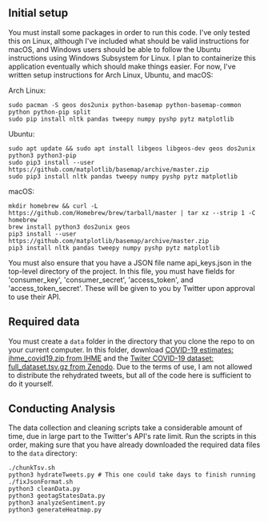 ## Initial setup
You must install some packages in order to run this code. I've only tested this on Linux, although I've included what should be valid instructions for macOS, and Windows users should be able to follow the Ubuntu instructions using Windows Subsystem for Linux. I plan to containerize this application eventually which should make things easier. For now, I've written setup instructions for Arch Linux, Ubuntu, and macOS:

Arch Linux:

    sudo pacman -S geos dos2unix python-basemap python-basemap-common python python-pip split
    sudo pip install nltk pandas tweepy numpy pyshp pytz matplotlib 
Ubuntu:

    sudo apt update && sudo apt install libgeos libgeos-dev geos dos2unix python3 python3-pip
    sudo pip3 install --user https://github.com/matplotlib/basemap/archive/master.zip
    sudo pip3 install nltk pandas tweepy numpy pyshp pytz matplotlib 
macOS:

    mkdir homebrew && curl -L https://github.com/Homebrew/brew/tarball/master | tar xz --strip 1 -C homebrew
    brew install python3 dos2unix geos
    pip3 install --user https://github.com/matplotlib/basemap/archive/master.zip
    pip3 install nltk pandas tweepy numpy pyshp pytz matplotlib 
    
You must also ensure that you have a JSON file name api_keys.json in the top-level directory of the project. In this file, you must have fields for 'consumer_key', 'consumer_secret', 'access_token', and 'access_token_secret'. These will be given to you by Twitter upon approval to use their API.

## Required data
You must create a `data` folder in the directory that you clone the repo to on your current computer. In this folder, download [COVID-19 estimates: ihme_covid19.zip from IHME](http://www.healthdata.org/covid/data-downloads) and the [Twiter COVID-19 dataset: full_dataset.tsv.gz from Zenodo](https://zenodo.org/record/3783737). Due to the terms of use, I am not allowed to distribute the rehydrated tweets, but all of the code here is sufficient to do it yourself.

## Conducting Analysis
The data collection and cleaning scripts take a considerable amount of time, due in large part to the Twitter's API's rate limit. Run the scripts in this order, making sure that you have already downloaded the required data files to the `data` directory:

    ./chunkTsv.sh
    python3 hydrateTweets.py # This one could take days to finish running
    ./fixJsonFormat.sh
    python3 cleanData.py
    python3 geotagStatesData.py
    python3 analyzeSentiment.py
    python3 generateHeatmap.py
